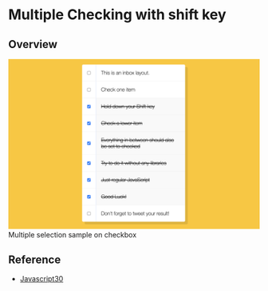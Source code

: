 # Multiple Checking with shift key

## Overview
![](overview.png)
Multiple selection sample on checkbox

## Reference
- [Javascript30](https://JavaScript30.com)